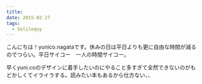```yaml
---
title:
date: 2015-02-27
tags:
  - Soliloquy
---
```


こんにちは！yunico.nagataです。休みの日は平日よりも更に自由な時間が減るのでつらい。平日サイコー　一人の時間サイコー。

早くyuni.coのデザインに着手したいのにやること多すぎて全然できないのがもどかしくてイライラする。読みたい本もあるから仕方ない、、
